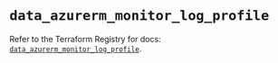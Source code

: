 # `data_azurerm_monitor_log_profile`

Refer to the Terraform Registry for docs: [`data_azurerm_monitor_log_profile`](https://registry.terraform.io/providers/hashicorp/azurerm/3.98.0/docs/data-sources/monitor_log_profile).
